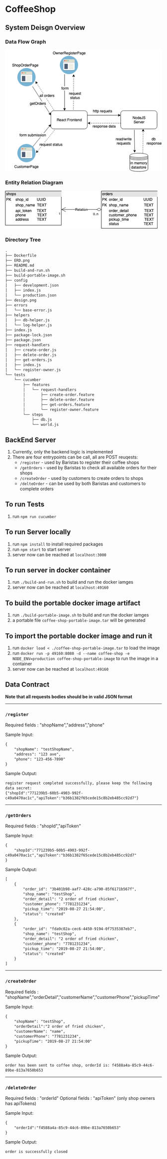 # CoffeeShop

## System Deisgn Overview
### Data Flow Graph
![System Data Flow Graph](design.png)

### Entity Relation Diagram
![ERD](ERD.png)

### Directory Tree
```
.
├── Dockerfile
├── ERD.png
├── README.md
├── build-and-run.sh
├── build-portable-image.sh
├── config
│   ├── development.json
│   ├── index.js
│   └── production.json
├── design.png
├── errors
│   └── base-error.js
├── helpers
│   ├── db-helper.js
│   └── log-helper.js
├── index.js
├── package-lock.json
├── package.json
├── request-handlers
│   ├── create-order.js
│   ├── delete-order.js
│   ├── get-orders.js
│   ├── index.js
│   └── register-owner.js
└── tests
    └── cucumber
        ├── features
        │   └── request-handlers
        │       ├── create-order.feature
        │       ├── delete-order.feature
        │       ├── get-orders.feature
        │       └── register-owner.feature
        └── steps
            ├── db.js
            └── world.js
```

## BackEnd Server
1. Currently, only the backend logic is implemented
2. There are four entrypoints can be call, all are POST reuqests:
    - `/register` - used by Baristas to register their coffee shops
    - `/getOrders` - used by Baristas to check all available orders for their shops
    - `/createOrder` - used by customers to create orders to shops
    - `/delteOrder` - can be used by both Baristas and customers to complete orders

## To run Tests
1. run `npm run cucumber`

## To run Server locally
1. run `npm install` to install required packages
2. run `npm start` to start server
3. server now can be reached at `localhost:3000`

## To run server in docker container
1. run `./build-and-run.sh` to build and run the docker iamges
3. server now can be reached at `localhost:49160`

## To build the portable docker image artifact
1. run `./build-portable-image.sh` to build and run the docker iamges
2. a portable file `coffee-shop-portable-image.tar` will be generated

## To import the portable docker image and run it
1. run `docker load < ./coffee-shop-portable-image.tar` to load the image
2. run `docker run -p 49160:8080 -d --name coffee-shop -e NODE_ENV=production coffee-shop-portable-image` to run the image in a container
3. server now can be reached at `localhost:49160`

## Data Contract
**Note that all requests bodies should be in valid JSON format**

---

### `/register`
Required fields : "shopName","address","phone"

Sample Input:
```
{
    "shopName": "testShopName",
    "address": "123 ave",
    "phone": "123-456-7890"
}
```
Sample Output:
```
register request completed successfully, please keep the following data secret:
{"shopId":"771239b5-60b5-4903-992f-c49a0470ac1c","apiToken":"b36b1382f65cede15c8b2eb485cc92d7"}
```

---

### `/getOrders`
Required fields : "shopId","apiToken"

Sample Input:
```
{
    "shopId":"771239b5-60b5-4903-992f-c49a0470ac1c","apiToken":"b36b1382f65cede15c8b2eb485cc92d7"
}
```
Sample Output:
```
[
    {
        "order_id": "3b401b98-aaf7-428c-a790-85f6171b567f",
        "shop_name": "testShop",
        "order_detail": "2 order of fried chicken",
        "customer_phone": "7781231234",
        "pickup_time": "2019-08-27 21:54:00",
        "status": "created"
    },
    {
        "order_id": "fda9c02a-cec6-4450-9194-0f7535387eb7",
        "shop_name": "testShop",
        "order_detail": "2 order of fried chicken",
        "customer_phone": "7781231234",
        "pickup_time": "2019-08-27 21:54:00",
        "status": "created"
    }
]
```

---

### `/createOrder`
Required fields : "shopName","orderDetail","customerName","customerPhone","pickupTime"

Sample Input:
```
{
	"shopName": "testShop",
	"orderDetail":"2 order of fried chicken",
	"customerName": "name",
	"customerPhone": "7781231234",
	"pickupTime": "2019-08-27 21:54:00"
}
```
Sample Output:
```
order has been sent to coffee shop, orderId is: f4588a4a-85c9-44c6-89be-813a7650b653
```

---

### `/deleteOrder`
Required fields : "orderId"
Optional fields : "apiToken" (only shop owners has apiTokens)

Sample Input:
```
{
    "orderId":"f4588a4a-85c9-44c6-89be-813a7650b653"
}
```
Sample Output:
```
order is successfully closed
```